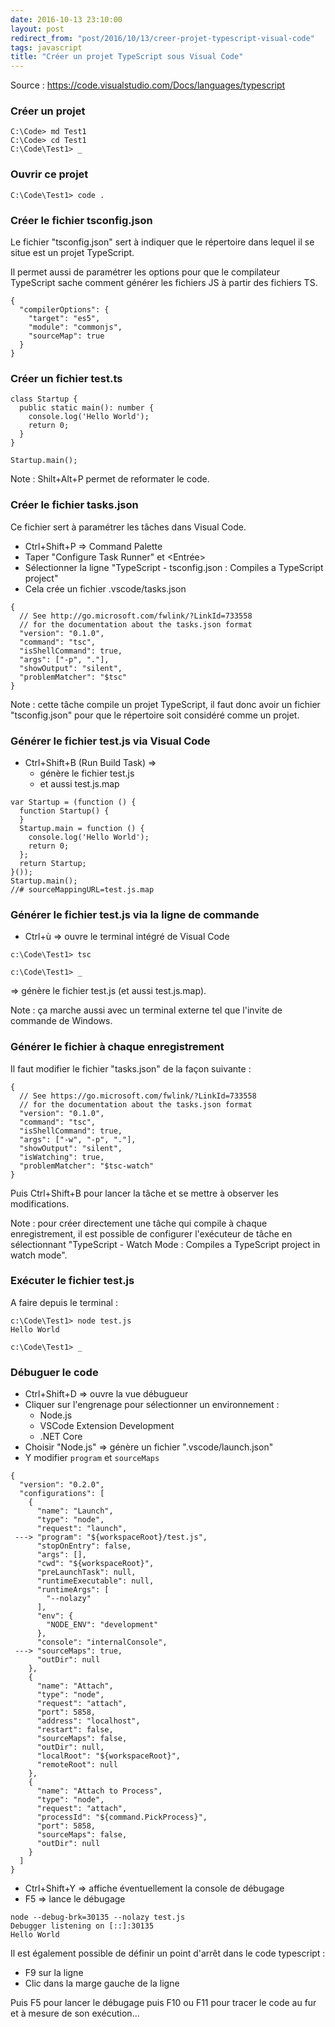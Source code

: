 ```yaml
---
date: 2016-10-13 23:10:00
layout: post
redirect_from: "post/2016/10/13/creer-projet-typescript-visual-code"
tags: javascript
title: "Créer un projet TypeScript sous Visual Code"
---
```


Source : <https://code.visualstudio.com/Docs/languages/typescript>

### Créer un projet

```
C:\Code> md Test1
C:\Code> cd Test1
C:\Code\Test1> _
```

### Ouvrir ce projet

```
C:\Code\Test1> code .
```

### Créer le fichier tsconfig.json

Le fichier "tsconfig.json" sert à indiquer que le répertoire dans lequel il se
situe est un projet TypeScript.

Il permet aussi de paramétrer les options pour que le compilateur TypeScript
sache comment générer les fichiers JS à partir des fichiers TS.

```
{
  "compilerOptions": {
    "target": "es5",
    "module": "commonjs",
    "sourceMap": true
  }
}
```

### Créer un fichier test.ts

```
class Startup {
  public static main(): number {
    console.log('Hello World');
    return 0;
  }
}

Startup.main();
```

Note : Shilt+Alt+P permet de reformater le code.

### Créer le fichier tasks.json

Ce fichier sert à paramétrer les tâches dans Visual Code.

* Ctrl+Shift+P => Command Palette
* Taper "Configure Task Runner" et &lt;Entrée&gt;
* Sélectionner la ligne "TypeScript - tsconfig.json : Compiles a TypeScript
  project"
* Cela crée un fichier .vscode/tasks.json

```
{
  // See http://go.microsoft.com/fwlink/?LinkId=733558
  // for the documentation about the tasks.json format
  "version": "0.1.0",
  "command": "tsc",
  "isShellCommand": true,
  "args": ["-p", "."],
  "showOutput": "silent",
  "problemMatcher": "$tsc"
}
```

Note : cette tâche compile un projet TypeScript, il faut donc avoir un fichier
"tsconfig.json" pour que le répertoire soit considéré comme un projet.

### Générer le fichier test.js via Visual Code

* Ctrl+Shift+B (Run Build Task) =>
  - génère le fichier test.js
  - et aussi test.js.map

```
var Startup = (function () {
  function Startup() {
  }
  Startup.main = function () {
    console.log('Hello World');
    return 0;
  };
  return Startup;
}());
Startup.main();
//# sourceMappingURL=test.js.map
```

### Générer le fichier test.js via la ligne de commande

* Ctrl+ù => ouvre le terminal intégré de Visual Code

```
c:\Code\Test1> tsc

c:\Code\Test1> _
```

=> génère le fichier test.js (et aussi test.js.map).

Note : ça marche aussi avec un terminal externe tel que l'invite de commande de
Windows.

### Générer le fichier à chaque enregistrement

Il faut modifier le fichier "tasks.json" de la façon suivante :

```
{
  // See https://go.microsoft.com/fwlink/?LinkId=733558
  // for the documentation about the tasks.json format
  "version": "0.1.0",
  "command": "tsc",
  "isShellCommand": true,
  "args": ["-w", "-p", "."],
  "showOutput": "silent",
  "isWatching": true,
  "problemMatcher": "$tsc-watch"
}
```

Puis Ctrl+Shift+B pour lancer la tâche et se mettre à observer les
modifications.

Note : pour créer directement une tâche qui compile à chaque enregistrement, il
est possible de configurer l'exécuteur de tâche en sélectionnant "TypeScript -
Watch Mode : Compiles a TypeScript project in watch mode".

### Exécuter le fichier test.js

A faire depuis le terminal :

```
c:\Code\Test1> node test.js
Hello World

c:\Code\Test1> _
```

### Débuguer le code

* Ctrl+Shift+D => ouvre la vue débugueur
* Cliquer sur l'engrenage pour sélectionner un environnement :
  - Node.js
  - VSCode Extension Development
  - .NET Core
* Choisir "Node.js" => génère un fichier ".vscode/launch.json"
* Y modifier `program` et `sourceMaps`

```
{
  "version": "0.2.0",
  "configurations": [
    {
      "name": "Launch",
      "type": "node",
      "request": "launch",
 ---> "program": "${workspaceRoot}/test.js",
      "stopOnEntry": false,
      "args": [],
      "cwd": "${workspaceRoot}",
      "preLaunchTask": null,
      "runtimeExecutable": null,
      "runtimeArgs": [
        "--nolazy"
      ],
      "env": {
        "NODE_ENV": "development"
      },
      "console": "internalConsole",
 ---> "sourceMaps": true,
      "outDir": null
    },
    {
      "name": "Attach",
      "type": "node",
      "request": "attach",
      "port": 5858,
      "address": "localhost",
      "restart": false,
      "sourceMaps": false,
      "outDir": null,
      "localRoot": "${workspaceRoot}",
      "remoteRoot": null
    },
    {
      "name": "Attach to Process",
      "type": "node",
      "request": "attach",
      "processId": "${command.PickProcess}",
      "port": 5858,
      "sourceMaps": false,
      "outDir": null
    }
  ]
}
```

* Ctrl+Shift+Y => affiche éventuellement la console de débugage
* F5 => lance le débugage

```
node --debug-brk=30135 --nolazy test.js
Debugger listening on [::]:30135
Hello World
```

Il est également possible de définir un point d'arrêt dans le code typescript :

* F9 sur la ligne
* Clic dans la marge gauche de la ligne

Puis F5 pour lancer le débugage puis F10 ou F11 pour tracer le code au fur et à
mesure de son exécution...
